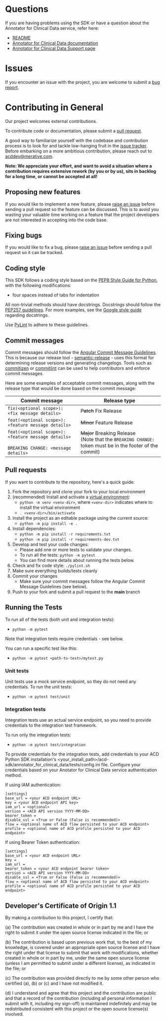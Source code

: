 # Questions

If you are having problems using the SDK or have a question about the Annotator for Clinical Data service,
refer here:
* [README](README.md)
* [Annotator for Clinical Data documentation](https://merative.github.io/acd-containers/)
* [Annotator for Clinical Data Support page](https://merative.github.io/acd-containers/support/support/)

# Issues

If you encounter an issue with the project, you are welcome to submit a 
[bug report](https://github.com/merative/whcs-python-sdk/issues).

# Contributing in General

Our project welcomes external contributions.

To contribute code or documentation, please submit a [pull request](https://github.com/merative/acd-python-sdk/pulls).

A good way to familiarize yourself with the codebase and contribution process is
to look for and tackle low-hanging fruit in the [issue tracker](https://github.com/merative/acd-python-sdk/issues).
Before embarking on a more ambitious contribution, please reach out to acddev@merative.com.

**Note: We appreciate your effort, and want to avoid a situation where a contribution
requires extensive rework (by you or by us), sits in backlog for a long time, or
cannot be accepted at all!**

## Proposing new features

If you would like to implement a new feature, please [raise an issue](https://github.com/merative/acd-python-sdk/issues)
before sending a pull request so the feature can be discussed. This is to avoid
you wasting your valuable time working on a feature that the project developers
are not interested in accepting into the code base.

## Fixing bugs

If you would like to fix a bug, please [raise an issue](https://github.com/merative/acd-python-sdk/issues) before sending a
pull request so it can be tracked.

## Coding style

This SDK follows a coding style based on the [PEP8 Style Guide for Python](https://www.python.org/dev/peps/pep-0008/),
with the following modifications:
- four spaces instead of tabs for indentation

All non-trivial methods should have docstrings.
Docstrings should follow the [PEP257 guidelines](https://www.python.org/dev/peps/pep-0257/).
For more examples, see the [Google style guide](https://google.github.io/styleguide/pyguide.html#381-docstrings)
regarding docstrings.

Use [PyLint](https://www.pylint.org/) to adhere to these guidelines.

## Commit messages

Commit messages should follow the [Angular Commit Message Guidelines](https://github.com/angular/angular/blob/master/CONTRIBUTING.md#-commit-message-guidelines).
This is because our release tool - [semantic-release](https://github.com/semantic-release/semantic-release) -
uses this format for determining release versions and generating changelogs.
Tools such as [commitizen](https://github.com/commitizen/cz-cli) or [commitlint](https://github.com/conventional-changelog/commitlint)
can be used to help contributors and enforce commit messages.

Here are some examples of acceptable commit messages, along with the release type that would be done based on the commit message:

| Commit message                                                                                                                                                              | Release type               |
|-----------------------------------------------------------------------------------------------------------------------------------------------------------------------------|----------------------------|
| `fix(<optional scope>): <fix message details>`                                                                                                 | ~~Patch~~ Fix Release      |
| `feat(<optional scope>): <feature message details>`                                                                                            | ~~Minor~~ Feature Release  |
| `feat(<optional scope>): <feature message details>`<br><br>`BREAKING CHANGE: <message details>`                                                | ~~Major~~ Breaking Release <br/> (Note that the `BREAKING CHANGE: ` token must be in the footer of the commit) |

## Pull requests

If you want to contribute to the repository, here's a quick guide:
  1. Fork the repository and clone your fork to your local environment
  2. (recommended) Install and activate a [virtual environment](https://docs.python.org/3/tutorial/venv.html):
     * `python -m venv <venv-dir>`, where `<venv-dir>` indicates where to install the virtual environment
     * `. <venv-dir>/bin/activate`
  3. Install the project as an editable package using the current source:
     * `python -m pip install -e .`
  4. Install dependencies:
      * `python -m pip install -r requirements.txt`
      * `python -m pip install -r requirements-dev.txt`
  5. Develop and test your code changes:
      * Please add one or more tests to validate your changes.
      * To run all the tests: `python -m pytest`
      * You can find more details about running the tests below.
  6. Check and fix code style: `./pylint.sh`
  7. Make sure everything builds/tests cleanly
  8. Commit your changes
     * Make sure your commit messages follow the Angular Commit Message Guidelines (see below).
  9. Push to your fork and submit a pull request to the **main** branch

## Running the Tests

To run all of the tests (both unit and integration tests):
* `python -m pytest`

Note that integration tests require credentials - see below.

You can run a specific test like this:
* `python -m pytest <path-to-test>/mytest.py`

### Unit tests

Unit tests use a mock service endpoint, so they do not need any credentials.
To run the unit tests:
* `python -m pytest test/unit`

### Integration tests
Integration tests use an actual service endpoint, so you need to provide credentials to the integration test framework.

To run only the integration tests:
* `python -m pytest test/integration`

To provide credentials for the integration tests, add credentials to your ACD Python SDK installation's <your_install_path>/acd-sdk/annotator_for_clinical_data/tests/config.ini file.  Configure your credentials based on your Anotator for Clinical Data service authentication method.

If using IAM authentication:

```
[settings]
base_url = <your ACD endpoint URL>
key = <your ACD endpoint API key>
iam_url = <optional>
version = <ACD API version YYYY-MM-DD>
bearer_token =
disable_ssl = <True or False (False is recommended)>
flow = <optional name of ACD flow persisted to your ACD endpoint>
profile = <optional name of ACD profile persisted to your ACD endpoint>
```

If using Bearer Token authentication:

```
[settings] 
base_url = <your ACD endpoint URL> 
key =
iam_url =
bearer_token = <your ACD endpoint bearer token>
version = <ACD API version YYYY-MM-DD>
disable_ssl = <True or False (False is recommended)>
flow = <optional name of ACD flow persisted to your ACD endpoint>
profile = <optional name of ACD profile persisted to your ACD endpoint>
```

## Developer's Certificate of Origin 1.1

By making a contribution to this project, I certify that:

(a) The contribution was created in whole or in part by me and I
   have the right to submit it under the open source license
   indicated in the file; or

(b) The contribution is based upon previous work that, to the best
   of my knowledge, is covered under an appropriate open source
   license and I have the right under that license to submit that
   work with modifications, whether created in whole or in part
   by me, under the same open source license (unless I am
   permitted to submit under a different license), as indicated
   in the file; or

(c) The contribution was provided directly to me by some other
   person who certified (a), (b) or (c) and I have not modified
   it.

(d) I understand and agree that this project and the contribution
   are public and that a record of the contribution (including all
   personal information I submit with it, including my sign-off) is
   maintained indefinitely and may be redistributed consistent with
   this project or the open source license(s) involved.
